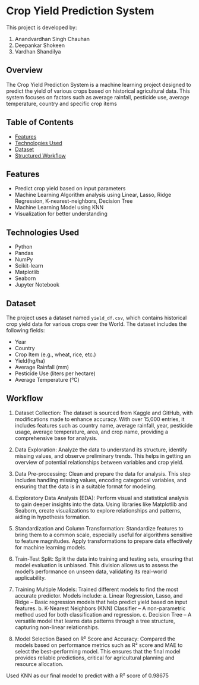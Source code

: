 # Crop Yield Prediction System
This project is developed by:

1. Anandvardhan Singh Chauhan
2. Deepankar Shokeen
3. Vardhan Shandilya

## Overview
The Crop Yield Prediction System is a machine learning project designed to predict the yield of various crops based on historical agricultural data. This system focuses on factors such as average rainfall, pesticide use, average temperature, country and specific crop items
## Table of Contents

- [Features](#features)
- [Technologies Used](#technologies-used)
- [Dataset](#dataset)
- [Structured Workflow](#Workflow)

## Features

- Predict crop yield based on input parameters
- Machine Learning Algorithm analysis using Linear, Lasso, Ridge Regression, K-nearest-neighbors, Decision Tree
- Machine Learning Model using KNN
- Visualization for better understanding

## Technologies Used

- Python
- Pandas
- NumPy
- Scikit-learn
- Matplotlib
- Seaborn
- Jupyter Notebook

## Dataset

The project uses a dataset named `yield_df.csv`, which contains historical crop yield data for various crops over the World. The dataset includes the following fields:

- Year
- Country
- Crop Item (e.g., wheat, rice, etc.)
- Yield(hg/ha)
- Average Rainfall (mm)
- Pesticide Use (liters per hectare)
- Average Temperature (°C)

## Workflow
1.	Dataset Collection:
The dataset is sourced from Kaggle and GitHub, with modifications made to enhance accuracy. With over 15,000 entries, it includes features such as country name, average rainfall, year, pesticide usage, average temperature, area, and crop name, providing a comprehensive base for analysis.

2.	Data Exploration:
Analyze the data to understand its structure, identify missing values, and observe preliminary trends. This helps in getting an overview of potential relationships between variables and crop yield.

3.	Data Pre-processing:
Clean and prepare the data for analysis. This step includes handling missing values, encoding categorical variables, and ensuring that the data is in a suitable format for modeling.

4.	Exploratory Data Analysis (EDA):
Perform visual and statistical analysis to gain deeper insights into the data. Using libraries like Matplotlib and Seaborn, create visualizations to explore relationships and patterns, aiding in hypothesis formation.

5.	Standardization and Column Transformation:
Standardize features to bring them to a common scale, especially useful for algorithms sensitive to feature magnitudes. Apply transformations to prepare data effectively for machine learning models.

6.	Train-Test Split:
Split the data into training and testing sets, ensuring that model evaluation is unbiased. This division allows us to assess the model’s performance on unseen data, validating its real-world applicability.

7. Training Multiple Models:
Trained different models to find the most accurate predictor. Models include:
a. Linear Regression, Lasso, and Ridge – Basic regression models that help predict yield based on input features.
b. K-Nearest Neighbors (KNN) Classifier – A non-parametric method used for both classification and regression.
c. Decision Tree – A versatile model that learns data patterns through a tree structure, capturing non-linear relationships.

8. Model Selection Based on R² Score and Accuracy:
Compared the models based on performance metrics such as R² score and MAE to select the best-performing model. This ensures that the final model provides reliable predictions, critical for agricultural planning and resource allocation.

Used KNN as our final model to predict with a R² score of 0.98675


